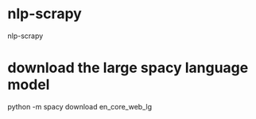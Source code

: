 # nlp-scrapy
nlp-scrapy

# download the large spacy language model
python -m spacy download en_core_web_lg